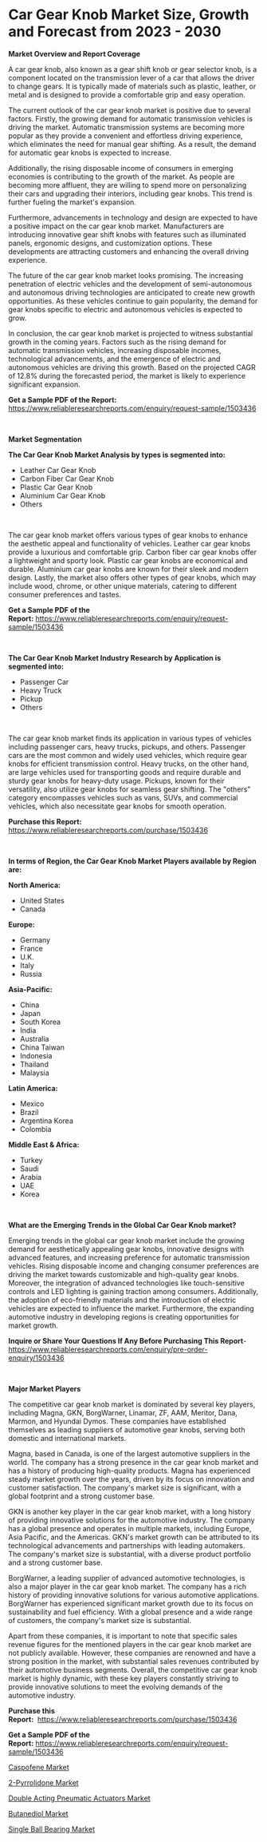 <p><h1>Car Gear Knob Market Size, Growth and Forecast from 2023 - 2030</h1></p><p><strong>Market Overview and Report Coverage</strong></p>
<p><p>A car gear knob, also known as a gear shift knob or gear selector knob, is a component located on the transmission lever of a car that allows the driver to change gears. It is typically made of materials such as plastic, leather, or metal and is designed to provide a comfortable grip and easy operation.</p><p>The current outlook of the car gear knob market is positive due to several factors. Firstly, the growing demand for automatic transmission vehicles is driving the market. Automatic transmission systems are becoming more popular as they provide a convenient and effortless driving experience, which eliminates the need for manual gear shifting. As a result, the demand for automatic gear knobs is expected to increase.</p><p>Additionally, the rising disposable income of consumers in emerging economies is contributing to the growth of the market. As people are becoming more affluent, they are willing to spend more on personalizing their cars and upgrading their interiors, including gear knobs. This trend is further fueling the market's expansion.</p><p>Furthermore, advancements in technology and design are expected to have a positive impact on the car gear knob market. Manufacturers are introducing innovative gear shift knobs with features such as illuminated panels, ergonomic designs, and customization options. These developments are attracting customers and enhancing the overall driving experience.</p><p>The future of the car gear knob market looks promising. The increasing penetration of electric vehicles and the development of semi-autonomous and autonomous driving technologies are anticipated to create new growth opportunities. As these vehicles continue to gain popularity, the demand for gear knobs specific to electric and autonomous vehicles is expected to grow.</p><p>In conclusion, the car gear knob market is projected to witness substantial growth in the coming years. Factors such as the rising demand for automatic transmission vehicles, increasing disposable incomes, technological advancements, and the emergence of electric and autonomous vehicles are driving this growth. Based on the projected CAGR of 12.8% during the forecasted period, the market is likely to experience significant expansion.</p></p>
<p><strong>Get a Sample PDF of the Report:</strong> <a href="https://www.reliableresearchreports.com/enquiry/request-sample/1503436">https://www.reliableresearchreports.com/enquiry/request-sample/1503436</a></p>
<p>&nbsp;</p>
<p><strong>Market Segmentation</strong></p>
<p><strong>The Car Gear Knob Market Analysis by types is segmented into:</strong></p>
<p><ul><li>Leather Car Gear Knob</li><li>Carbon Fiber Car Gear Knob</li><li>Plastic Car Gear Knob</li><li>Aluminium Car Gear Knob</li><li>Others</li></ul></p>
<p>&nbsp;</p>
<p><p>The car gear knob market offers various types of gear knobs to enhance the aesthetic appeal and functionality of vehicles. Leather car gear knobs provide a luxurious and comfortable grip. Carbon fiber car gear knobs offer a lightweight and sporty look. Plastic car gear knobs are economical and durable. Aluminium car gear knobs are known for their sleek and modern design. Lastly, the market also offers other types of gear knobs, which may include wood, chrome, or other unique materials, catering to different consumer preferences and tastes.</p></p>
<p><strong>Get a Sample PDF of the Report:</strong>&nbsp;<a href="https://www.reliableresearchreports.com/enquiry/request-sample/1503436">https://www.reliableresearchreports.com/enquiry/request-sample/1503436</a></p>
<p>&nbsp;</p>
<p><strong>The Car Gear Knob Market Industry Research by Application is segmented into:</strong></p>
<p><ul><li>Passenger Car</li><li>Heavy Truck</li><li>Pickup</li><li>Others</li></ul></p>
<p>&nbsp;</p>
<p><p>The car gear knob market finds its application in various types of vehicles including passenger cars, heavy trucks, pickups, and others. Passenger cars are the most common and widely used vehicles, which require gear knobs for efficient transmission control. Heavy trucks, on the other hand, are large vehicles used for transporting goods and require durable and sturdy gear knobs for heavy-duty usage. Pickups, known for their versatility, also utilize gear knobs for seamless gear shifting. The "others" category encompasses vehicles such as vans, SUVs, and commercial vehicles, which also necessitate gear knobs for smooth operation.</p></p>
<p><strong>Purchase this Report:</strong>&nbsp; <a href="https://www.reliableresearchreports.com/purchase/1503436">https://www.reliableresearchreports.com/purchase/1503436</a></p>
<p>&nbsp;</p>
<p><strong>In terms of Region, the Car Gear Knob Market Players available by Region are:</strong></p>
<p>
    <p> <strong> North America: </strong>
        <ul>
            <li>United States</li>
            <li>Canada</li>
        </ul>
        </p> 
    <p> <strong> Europe: </strong>
        <ul>
            <li>Germany</li>
            <li>France</li>
            <li>U.K.</li>
            <li>Italy</li>
            <li>Russia</li>
        </ul>
        </p> 
    <p> <strong> Asia-Pacific: </strong>
        <ul>
            <li>China</li>
            <li>Japan</li>
            <li>South Korea</li>
            <li>India</li>
            <li>Australia</li>
            <li>China Taiwan</li>
            <li>Indonesia</li>
            <li>Thailand</li>
            <li>Malaysia</li>
        </ul>
        </p> 
    <p> <strong> Latin America: </strong>
        <ul>
            <li>Mexico</li>
            <li>Brazil</li>
            <li>Argentina Korea</li>
            <li>Colombia</li>
        </ul>
        </p> 
    <p> <strong> Middle East & Africa: </strong>
        <ul>
            <li>Turkey</li>
            <li>Saudi</li>
            <li>Arabia</li>
            <li>UAE</li>
            <li>Korea</li>
        </ul>
    </p>
    </p>
<p>&nbsp;</p>
<p><strong>What are the Emerging Trends in the Global Car Gear Knob market?</strong></p>
<p><p>Emerging trends in the global car gear knob market include the growing demand for aesthetically appealing gear knobs, innovative designs with advanced features, and increasing preference for automatic transmission vehicles. Rising disposable income and changing consumer preferences are driving the market towards customizable and high-quality gear knobs. Moreover, the integration of advanced technologies like touch-sensitive controls and LED lighting is gaining traction among consumers. Additionally, the adoption of eco-friendly materials and the introduction of electric vehicles are expected to influence the market. Furthermore, the expanding automotive industry in developing regions is creating opportunities for market growth.</p></p>
<p><strong>Inquire or Share Your Questions If Any Before Purchasing This Report</strong>- <a href="https://www.reliableresearchreports.com/enquiry/pre-order-enquiry/1503436">https://www.reliableresearchreports.com/enquiry/pre-order-enquiry/1503436</a></p>
<p>&nbsp;</p>
<p><strong>Major Market Players</strong></p>
<p><p>The competitive car gear knob market is dominated by several key players, including Magna, GKN, BorgWarner, Linamar, ZF, AAM, Meritor, Dana, Marmon, and Hyundai Dymos. These companies have established themselves as leading suppliers of automotive gear knobs, serving both domestic and international markets.</p><p>Magna, based in Canada, is one of the largest automotive suppliers in the world. The company has a strong presence in the car gear knob market and has a history of producing high-quality products. Magna has experienced steady market growth over the years, driven by its focus on innovation and customer satisfaction. The company's market size is significant, with a global footprint and a strong customer base.</p><p>GKN is another key player in the car gear knob market, with a long history of providing innovative solutions for the automotive industry. The company has a global presence and operates in multiple markets, including Europe, Asia Pacific, and the Americas. GKN's market growth can be attributed to its technological advancements and partnerships with leading automakers. The company's market size is substantial, with a diverse product portfolio and a strong customer base.</p><p>BorgWarner, a leading supplier of advanced automotive technologies, is also a major player in the car gear knob market. The company has a rich history of providing innovative solutions for various automotive applications. BorgWarner has experienced significant market growth due to its focus on sustainability and fuel efficiency. With a global presence and a wide range of customers, the company's market size is substantial.</p><p>Apart from these companies, it is important to note that specific sales revenue figures for the mentioned players in the car gear knob market are not publicly available. However, these companies are renowned and have a strong position in the market, with substantial sales revenues contributed by their automotive business segments. Overall, the competitive car gear knob market is highly dynamic, with these key players constantly striving to provide innovative solutions to meet the evolving demands of the automotive industry.</p></p>
<p><strong>Purchase this Report:</strong>&nbsp;&nbsp;<a href="https://www.reliableresearchreports.com/purchase/1503436">https://www.reliableresearchreports.com/purchase/1503436</a></p>
<p></p>
<p><strong>Get a Sample PDF of the Report:</strong>&nbsp;<a href="https://www.reliableresearchreports.com/enquiry/request-sample/1503436">https://www.reliableresearchreports.com/enquiry/request-sample/1503436</a></p>
<p><p><a href="https://www.linkedin.com/pulse/caspofene-market-challenges-opportunities-growth-drivers/">Caspofene Market</a></p><p><a href="https://www.linkedin.com/pulse/2-pyrrolidone-market-size-share-global-analysis-report-2023/">2-Pyrrolidone Market</a></p><p><a href="https://medium.com/@devidwarnerrp23/double-acting-pneumatic-actuators-market-size-growth-forecast-2023-2030-13c5db248788">Double Acting Pneumatic Actuators Market</a></p><p><a href="https://www.linkedin.com/pulse/butanediol-market-challenges-opportunities-growth/">Butanediol Market</a></p><p><a href="https://medium.com/@mhdhonirp23/single-ball-bearing-market-size-growth-forecast-2023-2030-179504e241d9">Single Ball Bearing Market</a></p></p>